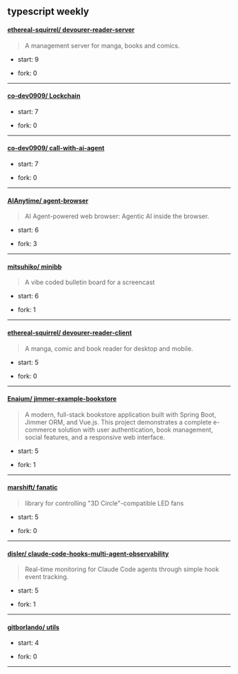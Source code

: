 ## typescript weekly

#### [ethereal-squirrel/ devourer-reader-server](https://github.com/ethereal-squirrel/devourer-reader-server)
>  A management server for manga, books and comics.
+ start: 9
+ fork: 0
---
#### [co-dev0909/ Lockchain](https://github.com/co-dev0909/Lockchain)
>  
+ start: 7
+ fork: 0
---
#### [co-dev0909/ call-with-ai-agent](https://github.com/co-dev0909/call-with-ai-agent)
>  
+ start: 7
+ fork: 0
---
#### [AIAnytime/ agent-browser](https://github.com/AIAnytime/agent-browser)
>  AI Agent-powered web browser: Agentic AI inside the browser.
+ start: 6
+ fork: 3
---
#### [mitsuhiko/ minibb](https://github.com/mitsuhiko/minibb)
>  A vibe coded bulletin board for a screencast
+ start: 6
+ fork: 1
---
#### [ethereal-squirrel/ devourer-reader-client](https://github.com/ethereal-squirrel/devourer-reader-client)
>  A manga, comic and book reader for desktop and mobile.
+ start: 5
+ fork: 0
---
#### [Enaium/ jimmer-example-bookstore](https://github.com/Enaium/jimmer-example-bookstore)
>  A modern, full-stack bookstore application built with Spring Boot, Jimmer ORM, and Vue.js. This project demonstrates a complete e-commerce solution with user authentication, book management, social features, and a responsive web interface.
+ start: 5
+ fork: 1
---
#### [marshift/ fanatic](https://github.com/marshift/fanatic)
>  library for controlling "3D Circle"-compatible LED fans
+ start: 5
+ fork: 0
---
#### [disler/ claude-code-hooks-multi-agent-observability](https://github.com/disler/claude-code-hooks-multi-agent-observability)
>  Real-time monitoring for Claude Code agents through simple hook event tracking.
+ start: 5
+ fork: 1
---
#### [gitborlando/ utils](https://github.com/gitborlando/utils)
>  
+ start: 4
+ fork: 0
---
